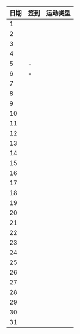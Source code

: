 日期|签到|运动类型
:---------------|:---------------|:---------------
1| | |~            签到              跑步
2| | |
3| | |
4| | |
5|-| |
6|-| |
7| | |
8| | |
9| | |
10| | |
11| | |
12| | |
13| | |
14| | |
15| | |
16| | |
17| | |
18| | |
19| | |
20| | |
21| | |
22| | |
23| | |
24| | |
25| | |
26| | |
27| | |
28| | |
29| | |
30| | |
31| | |

